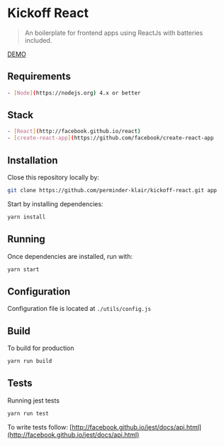 # Kickoff React

> An boilerplate for frontend apps using ReactJs with batteries included.


[DEMO](http://kickoff-react.surge.sh/)

## Requirements
```bash
- [Node](https://nodejs.org) 4.x or better
```

## Stack
```bash
- [React](http://facebook.github.io/react)
- [create-react-app](https://github.com/facebook/create-react-app
```

## Installation

Close this repository locally by:

```sh
git clone https://github.com/perminder-klair/kickoff-react.git app
```

Start by installing dependencies:

```sh
yarn install
```

## Running

Once dependencies are installed, run with:

```sh
yarn start
```

## Configuration

Configuration file is located at `./utils/config.js`

## Build

To build for production

```sh
yarn run build
```

## Tests

Running jest tests

```sh
yarn run test
```

To write tests follow: [http://facebook.github.io/jest/docs/api.html](http://facebook.github.io/jest/docs/api.html)
